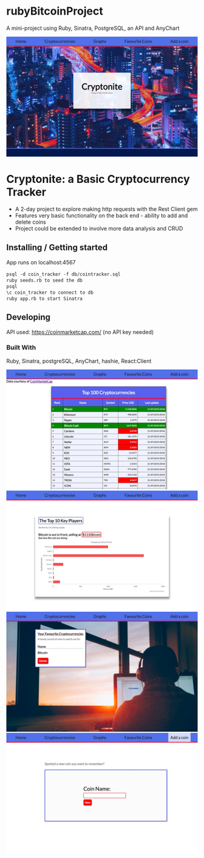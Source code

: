 # rubyBitcoinProject
A mini-project using Ruby, Sinatra, PostgreSQL, an API and AnyChart

![Logo of the project](./welcome.png)


# Cryptonite: a Basic Cryptocurrency Tracker 
* A 2-day project to explore making http requests with the Rest Client gem
* Features very basic functionality on the back end - ability to add and delete coins 
* Project could be extended to involve more data analysis and CRUD 


## Installing / Getting started

App runs on localhost:4567

```
psql -d coin_tracker -f db/cointracker.sql
ruby seeds.rb to seed the db
psql
\c coin_tracker to connect to db
ruby app.rb to start Sinatra

```

## Developing
API used: https://coinmarketcap.com/ (no API key needed)

### Built With
Ruby, Sinatra, postgreSQL, AnyChart, hashie, React:Client


![image of coin data](./bitcoins.png)
![image of graph](./graph.png)
![image of new coins](./newcoins.png)
![image of coin form](./addcoins.png)
